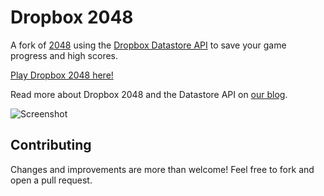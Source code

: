 # Dropbox 2048
A fork of [2048](http://gabrielecirulli.github.io/2048/) using the [Dropbox Datastore API](https://www.dropbox.com/developers/datastore) to save your game progress and high scores.

[Play Dropbox 2048 here!](https://dropbox2048.site44.com/)

Read more about Dropbox 2048 and the Datastore API on [our blog](https://www.dropbox.com/developers/blog/82/dropbox-2048-saves-your-current-game-and-high-scores).

![Screenshot](https://blog.dropbox.com/wp-content/uploads/2014/03/dropbox2048.png)

## Contributing
Changes and improvements are more than welcome! Feel free to fork and open a pull request.
